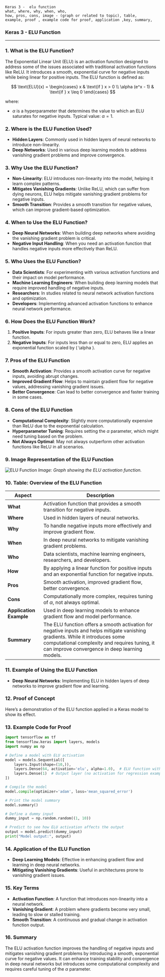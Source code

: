 ```code
Keras 3 -  elu function
what, where, why, when, who, 
how, pros, cons, image - (graph or related to topic), table,
example, proof , example code for proof, application ,key, summary,
```


### **Keras 3 - ELU Function**

---

### **1. What is the ELU Function?**

The Exponential Linear Unit (ELU) is an activation function designed to address some of the issues associated with traditional activation functions like ReLU. It introduces a smooth, exponential curve for negative inputs while being linear for positive inputs. The ELU function is defined as:

$$ \text{ELU}(x) = \begin{cases}
x & \text{if } x > 0 \\
\alpha (e^x - 1) & \text{if } x \leq 0
\end{cases} $$

where:

- $\alpha$ is a hyperparameter that determines the value to which an ELU saturates for negative inputs. Typical value: $\alpha = 1$.

### **2. Where is the ELU Function Used?**

- **Hidden Layers**: Commonly used in hidden layers of neural networks to introduce non-linearity.
- **Deep Networks**: Used in various deep learning models to address vanishing gradient problems and improve convergence.

### **3. Why Use the ELU Function?**

- **Non-Linearity**: ELU introduces non-linearity into the model, helping it learn complex patterns.
- **Mitigates Vanishing Gradients**: Unlike ReLU, which can suffer from dying neurons, ELU helps mitigate vanishing gradient problems for negative inputs.
- **Smooth Transition**: Provides a smooth transition for negative values, which can improve gradient-based optimization.

### **4. When to Use the ELU Function?**

- **Deep Neural Networks**: When building deep networks where avoiding the vanishing gradient problem is critical.
- **Negative Input Handling**: When you need an activation function that handles negative inputs more effectively than ReLU.

### **5. Who Uses the ELU Function?**

- **Data Scientists**: For experimenting with various activation functions and their impact on model performance.
- **Machine Learning Engineers**: When building deep learning models that require improved handling of negative inputs.
- **Researchers**: In studies related to neural network activation functions and optimization.
- **Developers**: Implementing advanced activation functions to enhance neural network performance.

### **6. How Does the ELU Function Work?**

1. **Positive Inputs**: For inputs greater than zero, ELU behaves like a linear function.
2. **Negative Inputs**: For inputs less than or equal to zero, ELU applies an exponential function scaled by \( \alpha \).

### **7. Pros of the ELU Function**

- **Smooth Activation**: Provides a smooth activation curve for negative inputs, avoiding abrupt changes.
- **Improved Gradient Flow**: Helps to maintain gradient flow for negative values, addressing vanishing gradient issues.
- **Better Convergence**: Can lead to better convergence and faster training in some cases.

### **8. Cons of the ELU Function**

- **Computational Complexity**: Slightly more computationally expensive than ReLU due to the exponential calculation.
- **Hyperparameter Tuning**: Requires setting the $\alpha$ parameter, which might need tuning based on the problem.
- **Not Always Optimal**: May not always outperform other activation functions like ReLU in all scenarios.

### **9. Image Representation of the ELU Function**

![ELU Function](https://miro.medium.com/v2/resize:fit:1200/format:webp/1*FfOm5yw9-lT5zNjf5l6xFA.png)
*Image: Graph showing the ELU activation function.*

### **10. Table: Overview of the ELU Function**

| **Aspect**              | **Description**                                                                                                                                                                                                              |
| ----------------------------- | ---------------------------------------------------------------------------------------------------------------------------------------------------------------------------------------------------------------------------------- |
| **What**                | Activation function that provides a smooth transition for negative inputs.                                                                                                                                                         |
| **Where**               | Used in hidden layers of neural networks.                                                                                                                                                                                          |
| **Why**                 | To handle negative inputs more effectively and improve gradient flow.                                                                                                                                                              |
| **When**                | In deep neural networks to mitigate vanishing gradient problems.                                                                                                                                                                   |
| **Who**                 | Data scientists, machine learning engineers, researchers, and developers.                                                                                                                                                          |
| **How**                 | By applying a linear function for positive inputs and an exponential function for negative inputs.                                                                                                                                 |
| **Pros**                | Smooth activation, improved gradient flow, better convergence.                                                                                                                                                                     |
| **Cons**                | Computationally more complex, requires tuning of $\alpha$, not always optimal.                                                                                                                                                  |
| **Application Example** | Used in deep learning models to enhance gradient flow and model performance.                                                                                                                                                       |
| **Summary**             | The ELU function offers a smooth activation for negative inputs and helps mitigate vanishing gradients. While it introduces some computational complexity and requires tuning, it can improve convergence in deep learning models. |

### **11. Example of Using the ELU Function**

- **Deep Neural Networks**: Implementing ELU in hidden layers of deep networks to improve gradient flow and learning.

### **12. Proof of Concept**

Here’s a demonstration of the ELU function applied in a Keras model to show its effect.

### **13. Example Code for Proof**

```python
import tensorflow as tf
from tensorflow.keras import layers, models
import numpy as np

# Define a model with ELU activation
model = models.Sequential([
    layers.Input(shape=(10,)),
    layers.Dense(64, activation='elu', alpha=1.0),  # ELU function with alpha = 1.0
    layers.Dense(1)  # Output layer (no activation for regression example)
])

# Compile the model
model.compile(optimizer='adam', loss='mean_squared_error')

# Print the model summary
model.summary()

# Define a dummy input
dummy_input = np.random.random((1, 10))

# Predict to see how ELU activation affects the output
output = model.predict(dummy_input)
print("Model output:", output)
```

### **14. Application of the ELU Function**

- **Deep Learning Models**: Effective in enhancing gradient flow and learning in deep neural networks.
- **Mitigating Vanishing Gradients**: Useful in architectures prone to vanishing gradient issues.

### **15. Key Terms**

- **Activation Function**: A function that introduces non-linearity into a neural network.
- **Vanishing Gradient**: A problem where gradients become very small, leading to slow or stalled training.
- **Smooth Transition**: A continuous and gradual change in activation function output.

### **16. Summary**

The ELU activation function improves the handling of negative inputs and mitigates vanishing gradient problems by introducing a smooth, exponential curve for negative values. It can enhance training stability and convergence in deep neural networks but introduces some computational complexity and requires careful tuning of the $\alpha$ parameter.
